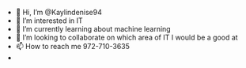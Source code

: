 - 👋 Hi, I’m @Kaylindenise94
- 👀 I’m interested in IT
- 🌱 I’m currently learning about machine learning 
- 💞️ I’m looking to collaborate on which area of IT I would be a good at
- 📫 How to reach me 972-710-3635
- 

<!---
Kaylindenise94/Kaylindenise94 is a ✨ special ✨ repository because its `README.md` (this file) appears on your GitHub profile.
You can click the Preview link to take a look at your changes.
--->
